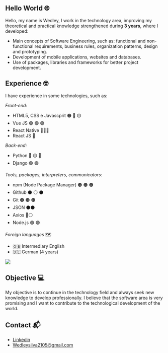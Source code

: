 ## Hello World 🌐

Hello, my name is Wedley, I work in the technology area, improving my theoretical and practical knowledge strengthened during **3 years**, where I developed:

- Main concepts of Software Engineering, such as: functional and non-functional requirements, business rules, organization patterns, design and prototyping.
- Development of mobile applications, websites and databases.
- Use of packages, libraries and frameworks for better project development.


## Experience 🤓
I have experience in some technologies, such as:

*Front-end:*
- HTML5, CSS e Javascprit 🟠 🔵 🟡
- Vue JS 🟢 🟢 🟢
- React Native 🔵🔵🔵 
- React JS 🔵

*Back-end:*
- Python 🔵 🟡 🔵
- Django 🟢 🟢

*Tools, packages, interpreters, communicators:* 
- npm (Node Package Manager) 🟠 🟠 🟠
- Github ⚫ ⚪ ⚫
- Git 🟠 🟠 🟠
- JSON ⚫⚫
- Axios 🔵⚪
- Node.js 🟢 🟢

*Foreign languages* 🗺
- 🇬🇧 Intermediary English
- 🇩🇪 German (4 years)

<img src="https://github-readme-stats.vercel.app/api?username=WedleySilva&hide=contribs,prs,issues,stars&hide_rank=true&include_all_commits=true" />

## Objective 💻

My objective is to continue in the technology field and always seek new knowledge to develop professionally. I believe that the software area is very promising and I want to contribute to the technological development of the world.

## Contact 📬
- [Linkedin](https://www.linkedin.com/in/wedley-silva-809104247/)
- Wedleysilva2105@gmail.com
